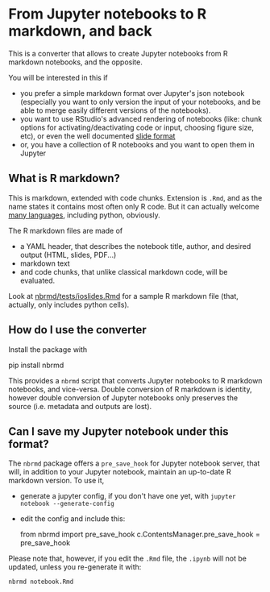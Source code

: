 # From Jupyter notebooks to R markdown, and back

This is a converter that allows to create Jupyter notebooks from R markdown notebooks, and the opposite.

You will be interested in this if
- you prefer a simple markdown format over Jupyter's json notebook (especially you want to only version the input of your notebooks, and be able to merge easily different versions of the notebooks).
- you want to use RStudio's advanced rendering of notebooks (like: chunk options for activating/deactivating code or input, choosing figure size, etc), or even the well documented [slide format](https://rmarkdown.rstudio.com/ioslides_presentation_format.html)
- or, you have a collection of R notebooks and you want to open them in Jupyter

## What is R markdown?

This is markdown, extended with code chunks. Extension is `.Rmd`, and as the name states it contains most often only R code. But it can actually welcome [many languages](https://yihui.name/knitr/demo/engines/), including python, obviously. 

The R markdown files are made of
- a YAML header, that describes the notebook title, author, and desired output (HTML, slides, PDF...)
- markdown text
- and code chunks, that unlike classical markdown code, will be evaluated.

Look at [nbrmd/tests/ioslides.Rmd](https://github.com/mwouts/nbrmd/blob/master/tests/ioslides.Rmd) for a sample R markdown file (that, actually, only includes python cells).

## How do I use the converter

Install the package with

   pip install nbrmd
   
This provides a `nbrmd` script that converts Jupyter notebooks to R markdown notebooks, and vice-versa. Double conversion of R markdown is identity, however double conversion of Jupyter notebooks only preserves the source (i.e. metadata and outputs are lost).

## Can I save my Jupyter notebook under this format?

The `nbrmd` package offers a `pre_save_hook` for Jupyter notebook server, that will, in addition to your Jupyter notebook, maintain an up-to-date R markdown version. To use it,
- generate a jupyter config, if you don't have one yet, with `jupyter notebook --generate-config`
- edit the config and include this:

    from nbrmd import pre_save_hook
    c.ContentsManager.pre_save_hook = pre_save_hook
    
Please note that, however, if you edit the `.Rmd` file, the `.ipynb` will not be updated, unless you re-generate it with:

    nbrmd notebook.Rmd
    